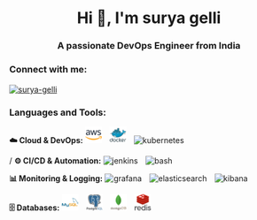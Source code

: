 <h1 align="center">Hi 👋, I'm surya gelli</h1>
<h3 align="center">A passionate DevOps Engineer from India</h3>

<h3 align="left">Connect with me:</h3>
<p align="left">
<a href="https://linkedin.com/in/surya-gelli" target="blank"><img align="center" src="https://raw.githubusercontent.com/rahuldkjain/github-profile-readme-generator/master/src/images/icons/Social/linked-in-alt.svg" alt="surya-gelli" height="30" width="40" /></a>
</p>

<h3 align="left">Languages and Tools:</h3>

<p>
  <b>☁️ Cloud & DevOps:</b>
  <img src="https://raw.githubusercontent.com/devicons/devicon/master/icons/amazonwebservices/amazonwebservices-original-wordmark.svg" alt="aws" width="30px" style="padding-right:10px;"/> 
  <img src="https://raw.githubusercontent.com/devicons/devicon/master/icons/docker/docker-original-wordmark.svg" alt="docker" width="30px" style="padding-right:10px;"/> 
  <img src="https://www.vectorlogo.zone/logos/kubernetes/kubernetes-icon.svg" alt="kubernetes" width="30px" style="padding-right:10px;"/> 
</p>

<p>/
  <b>⚙️ CI/CD & Automation:</b>
  <img src="https://www.vectorlogo.zone/logos/jenkins/jenkins-icon.svg" alt="jenkins" width="30px" style="padding-right:10px;"/> 
  <img src="https://www.vectorlogo.zone/logos/gnu_bash/gnu_bash-icon.svg" alt="bash" width="30px" style="padding-right:10px;"/> 
</p>

<p>
  <b>📊 Monitoring & Logging:</b>
  <img src="https://www.vectorlogo.zone/logos/grafana/grafana-icon.svg" alt="grafana" width="30px" style="padding-right:10px;"/> 
  <img src="https://www.vectorlogo.zone/logos/elastic/elastic-icon.svg" alt="elasticsearch" width="30px" style="padding-right:10px;"/> 
  <img src="https://www.vectorlogo.zone/logos/elasticco_kibana/elasticco_kibana-icon.svg" alt="kibana" width="30px" style="padding-right:10px;"/> 
</p>

<p>
  <b>🗄️ Databases:</b>
  <img src="https://raw.githubusercontent.com/devicons/devicon/master/icons/mysql/mysql-original-wordmark.svg" alt="mysql" width="30px" style="padding-right:10px;"/> 
  <img src="https://raw.githubusercontent.com/devicons/devicon/master/icons/postgresql/postgresql-original-wordmark.svg" alt="postgresql" width="30px" style="padding-right:10px;"/> 
  <img src="https://raw.githubusercontent.com/devicons/devicon/master/icons/mongodb/mongodb-original-wordmark.svg" alt="mongodb" width="30px" style="padding-right:10px;"/> 
  <img src="https://raw.githubusercontent.com/devicons/devicon/master/icons/redis/redis-original-wordmark.svg" alt="redis" width="30px" style="padding-right:10px;"/> 
</p>


 
